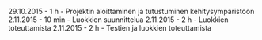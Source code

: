 29.10.2015 - 1 h - Projektin aloittaminen ja tutustuminen kehitysympäristöön
2.11.2015 - 10 min - Luokkien suunnittelua
2.11.2015 - 2 h - Luokkien toteuttamista
2.11.2015 - 2 h - Testien ja luokkien toteuttamista